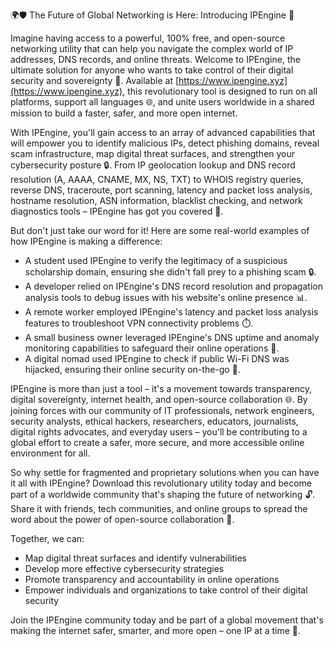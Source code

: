 🌍🛡️ The Future of Global Networking is Here: Introducing IPEngine 🚀

Imagine having access to a powerful, 100% free, and open-source networking utility that can help you navigate the complex world of IP addresses, DNS records, and online threats. Welcome to IPEngine, the ultimate solution for anyone who wants to take control of their digital security and sovereignty 🔐. Available at [https://www.ipengine.xyz](https://www.ipengine.xyz), this revolutionary tool is designed to run on all platforms, support all languages 🌐, and unite users worldwide in a shared mission to build a faster, safer, and more open internet.

With IPEngine, you'll gain access to an array of advanced capabilities that will empower you to identify malicious IPs, detect phishing domains, reveal scam infrastructure, map digital threat surfaces, and strengthen your cybersecurity posture 🔒. From IP geolocation lookup and DNS record resolution (A, AAAA, CNAME, MX, NS, TXT) to WHOIS registry queries, reverse DNS, traceroute, port scanning, latency and packet loss analysis, hostname resolution, ASN information, blacklist checking, and network diagnostics tools – IPEngine has got you covered 📡.

But don't just take our word for it! Here are some real-world examples of how IPEngine is making a difference:

* A student used IPEngine to verify the legitimacy of a suspicious scholarship domain, ensuring she didn't fall prey to a phishing scam 🔒.
* A developer relied on IPEngine's DNS record resolution and propagation analysis tools to debug issues with his website's online presence 📊.
* A remote worker employed IPEngine's latency and packet loss analysis features to troubleshoot VPN connectivity problems ⏱️.
* A small business owner leveraged IPEngine's DNS uptime and anomaly monitoring capabilities to safeguard their online operations 💼.
* A digital nomad used IPEngine to check if public Wi-Fi DNS was hijacked, ensuring their online security on-the-go 🚀.

IPEngine is more than just a tool – it's a movement towards transparency, digital sovereignty, internet health, and open-source collaboration 🌐. By joining forces with our community of IT professionals, network engineers, security analysts, ethical hackers, researchers, educators, journalists, digital rights advocates, and everyday users – you'll be contributing to a global effort to create a safer, more secure, and more accessible online environment for all.

So why settle for fragmented and proprietary solutions when you can have it all with IPEngine? Download this revolutionary utility today and become part of a worldwide community that's shaping the future of networking 🔓. Share it with friends, tech communities, and online groups to spread the word about the power of open-source collaboration 🤝.

Together, we can:

* Map digital threat surfaces and identify vulnerabilities
* Develop more effective cybersecurity strategies
* Promote transparency and accountability in online operations
* Empower individuals and organizations to take control of their digital security

Join the IPEngine community today and be part of a global movement that's making the internet safer, smarter, and more open – one IP at a time 🚀.